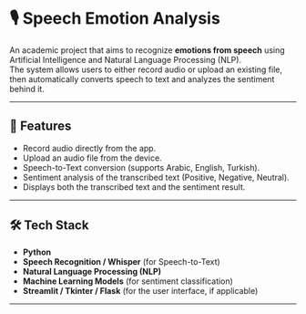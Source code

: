 # 🎙️ Speech Emotion Analysis

An academic project that aims to recognize **emotions from speech** using Artificial Intelligence and Natural Language Processing (NLP).  
The system allows users to either record audio or upload an existing file, then automatically converts speech to text and analyzes the sentiment behind it.

---

## 🚀 Features
- Record audio directly from the app.
- Upload an audio file from the device.
- Speech-to-Text conversion (supports Arabic, English, Turkish).
- Sentiment analysis of the transcribed text (Positive, Negative, Neutral).
- Displays both the transcribed text and the sentiment result.

---

## 🛠️ Tech Stack
- **Python**
- **Speech Recognition / Whisper** (for Speech-to-Text)
- **Natural Language Processing (NLP)**
- **Machine Learning Models** (for sentiment classification)
- **Streamlit / Tkinter / Flask** (for the user interface, if applicable)

---

